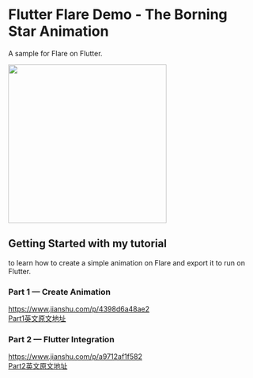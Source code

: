 # Flutter Flare Demo - The Borning Star Animation

A sample for Flare on Flutter.

<img src="/screenshots/animate.gif" width="320">

## Getting Started with my tutorial
to learn how to create a simple animation on Flare and export it to run on Flutter.


### Part 1 — Create Animation
https://www.jianshu.com/p/4398d6a48ae2     
[Part1英文原文地址](https://proandroiddev.com/how-to-flare-a-flutter-app-part-1-create-animation-3829fb2ed72a)

### Part 2 — Flutter Integration
https://www.jianshu.com/p/a9712af1f582    
[Part2英文原文地址](https://proandroiddev.com/how-to-flare-a-flutter-app-part-2-flutter-integration-b188b0661d17)

